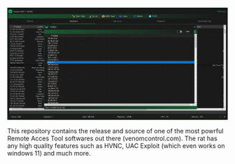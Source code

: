 <img src="https://github.com/DevxStudio/VenomRAT_HVNC_2023_Cracked/raw/master/mZmBIZc.png"> <br>

This repository contains the release and source of one of the most powrful Remote Acces Tool softwares out there (venomcontrol.com).
 The rat has any high quality features such as HVNC, UAC Exploit (which even works on windows 11) and much more.

